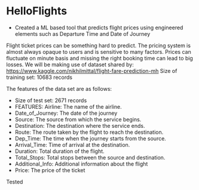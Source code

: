 # HelloFlights
* Created a ML based tool that predicts flight prices using engineered elements such as Departure Time and Date of Journey

Flight ticket prices can be something hard to predict. The pricing system is almost always opaque to users and is sensitive to many factors. Prices can fluctuate on minute basis and missing the right booking time can lead to big losses. We will be making use of dataset shared by: https://www.kaggle.com/nikhilmittal/flight-fare-prediction-mh
Size of training set: 10683 records

The features of the data set are as follows:
* Size of test set: 2671 records
* FEATURES: Airline: The name of the airline.
* Date_of_Journey: The date of the journey
* Source: The source from which the service begins.
* Destination: The destination where the service ends.
* Route: The route taken by the flight to reach the destination.
* Dep_Time: The time when the journey starts from the source.
* Arrival_Time: Time of arrival at the destination.
* Duration: Total duration of the flight.
* Total_Stops: Total stops between the source and destination.
* Additional_Info: Additional information about the flight
* Price: The price of the ticket


          
 
Tested
